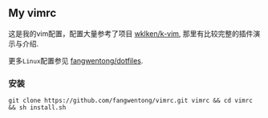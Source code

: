 My vimrc
---

这是我的vim配置，配置大量参考了项目 [wklken/k-vim](https://github.com/wklken/k-vim),
那里有比较完整的插件演示与介绍.

更多`Linux`配置参见 [fangwentong/dotfiles](https://github.com/fangwentong/dotfiles).




### 安装

```
git clone https://github.com/fangwentong/vimrc.git vimrc && cd vimrc && sh install.sh
```

